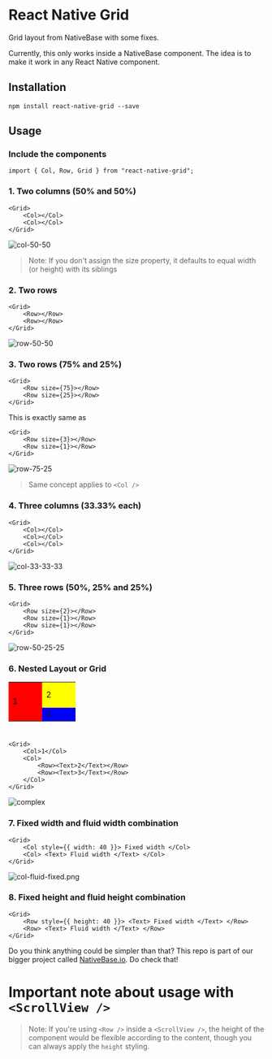 # React Native Grid 

Grid layout from NativeBase with some fixes.

Currently, this only works inside a NativeBase component. The idea is to make it work in any React Native component.

## Installation

```
npm install react-native-grid --save
```

## Usage

### Include the components

```
import { Col, Row, Grid } from "react-native-grid";
```

### 1. Two columns (50% and 50%)

```
<Grid>
    <Col></Col>
    <Col></Col>
</Grid>
```

![col-50-50](Examples/col-50-50.png "Column 50% and 50% example")



> Note: If you don't assign the size property, it defaults to equal width (or height) with its siblings

### 2. Two rows

```
<Grid>
    <Row></Row>
    <Row></Row>
</Grid>
```

![row-50-50](Examples/row-50-50.png "Row 50% and 50% example")


### 3. Two rows (75% and 25%)

```
<Grid>
    <Row size={75}></Row>
    <Row size={25}></Row>
</Grid>
```

This is exactly same as

```
<Grid>
    <Row size={3}></Row>
    <Row size={1}></Row>
</Grid>
```

![row-75-25](Examples/row-75-25.png "Row 75% and 25% example")

> Same concept applies to `<Col />`


### 4. Three columns (33.33% each)

```
<Grid>
    <Col></Col>
    <Col></Col>
    <Col></Col>
</Grid>
```
![col-33-33-33](Examples/col-33-33-33.png "Column 33.33% each")

### 5. Three rows (50%, 25% and 25%)

```
<Grid>
    <Row size={2}></Row>
    <Row size={1}></Row>
    <Row size={1}></Row>
</Grid>
```

![row-50-25-25](Examples/row-50-25-25.png "Row 50%, 25% and 50% example")

### 6. Nested Layout or Grid

<table width="100" height="100">
	<tr>
		<td rowspan="2" bgcolor="red" width="50">1</td>
		<td bgcolor="yellow" width="50" height="50">2</td>
	</tr>
	<tr>
		<td bgcolor="blue"><Text>3</Text></td>
	</tr>
</table>

```
<Grid>
	<Col>1</Col>
	<Col>
		<Row><Text>2</Text></Row>
		<Row><Text>3</Text></Row>
	</Col>
</Grid>
```

![complex](Examples/complex.png "Complex and Nested Layouts")



### 7. Fixed width and fluid width combination

```
<Grid>
	<Col style={{ width: 40 }}> Fixed width </Col>
	<Col> <Text> Fluid width </Text> </Col>
</Grid>
```

![col-fluid-fixed.png](Examples/col-fluid-fixed.png "Column fluid and fixed example")


### 8. Fixed height and fluid height combination

```
<Grid>
	<Row style={{ height: 40 }}> <Text> Fixed width </Text> </Row>
	<Row> <Text> Fluid width </Text> </Row>
</Grid>
```

Do you think anything could be simpler than that? This repo is part of our bigger project called [NativeBase.io](http://nativebase.io). Do check that!

# Important note about usage with `<ScrollView />`

> Note: If you're using `<Row />` inside a `<ScrollView />`, the height of the <Row /> component would be flexible according to the content, though you can always apply the `height` styling.
